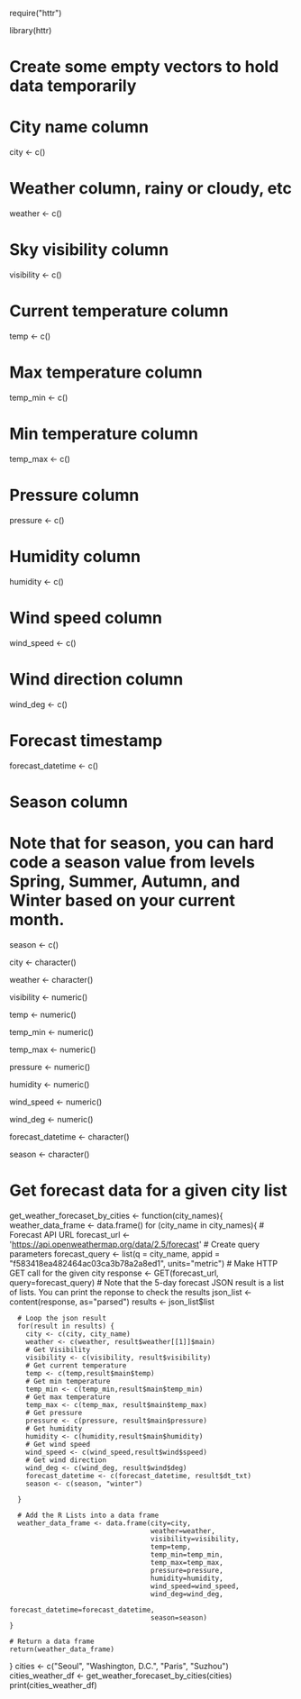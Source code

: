   require("httr")
  
  library(httr)
  
  # Create some empty vectors to hold data temporarily
  # City name column
  city <- c()
  # Weather column, rainy or cloudy, etc
  weather <- c()
  # Sky visibility column
  visibility <- c()
  # Current temperature column
  temp <- c()
  # Max temperature column
  temp_min <- c()
  # Min temperature column
  temp_max <- c()
  # Pressure column
  pressure <- c()
  # Humidity column
  humidity <- c()
  # Wind speed column
  wind_speed <- c()
  # Wind direction column
  wind_deg <- c()
  # Forecast timestamp
  forecast_datetime <- c()
  # Season column
  # Note that for season, you can hard code a season value from levels Spring, Summer, Autumn, and Winter based on your current month.
  season <- c()
  
  city <- character()
  
  weather <- character()
  
  visibility <- numeric()
  
  temp <- numeric()
  
  temp_min <- numeric()
  
  temp_max <- numeric()
  
  pressure <- numeric()
  
  humidity <- numeric()
  
  wind_speed <- numeric()
  
  wind_deg <- numeric()
  
  forecast_datetime <- character()
  
  season <- character()
  
  # Get forecast data for a given city list
  get_weather_forecaset_by_cities <- function(city_names){
    weather_data_frame <- data.frame()
    for (city_name in city_names){
      # Forecast API URL
      forecast_url <- 'https://api.openweathermap.org/data/2.5/forecast'
      # Create query parameters
      forecast_query <- list(q = city_name, appid = "f583418ea482464ac03ca3b78a2a8ed1", units="metric")
      # Make HTTP GET call for the given city
      response <- GET(forecast_url, query=forecast_query)
      # Note that the 5-day forecast JSON result is a list of lists. You can print the reponse to check the results
      json_list <- content(response, as="parsed")
      results <- json_list$list
      
      # Loop the json result
      for(result in results) {
        city <- c(city, city_name)
        weather <- c(weather, result$weather[[1]]$main)
        # Get Visibility
        visibility <- c(visibility, result$visibility)
        # Get current temperature
        temp <- c(temp,result$main$temp)
        # Get min temperature
        temp_min <- c(temp_min,result$main$temp_min)
        # Get max temperature
        temp_max <- c(temp_max, result$main$temp_max)
        # Get pressure
        pressure <- c(pressure, result$main$pressure)
        # Get humidity
        humidity <- c(humidity,result$main$humidity)
        # Get wind speed
        wind_speed <- c(wind_speed,result$wind$speed)
        # Get wind direction
        wind_deg <- c(wind_deg, result$wind$deg)
        forecast_datetime <- c(forecast_datetime, result$dt_txt)
        season <- c(season, "winter")
        
      }
      
      # Add the R Lists into a data frame
      weather_data_frame <- data.frame(city=city,
                                       weather=weather, 
                                       visibility=visibility, 
                                       temp=temp, 
                                       temp_min=temp_min, 
                                       temp_max=temp_max, 
                                       pressure=pressure, 
                                       humidity=humidity, 
                                       wind_speed=wind_speed, 
                                       wind_deg=wind_deg,
                                       forecast_datetime=forecast_datetime,
                                       season=season)
    }
    
    # Return a data frame
    return(weather_data_frame)
    
  }
  cities <- c("Seoul", "Washington, D.C.", "Paris", "Suzhou")
  cities_weather_df <- get_weather_forecaset_by_cities(cities)
  print(cities_weather_df)

  
